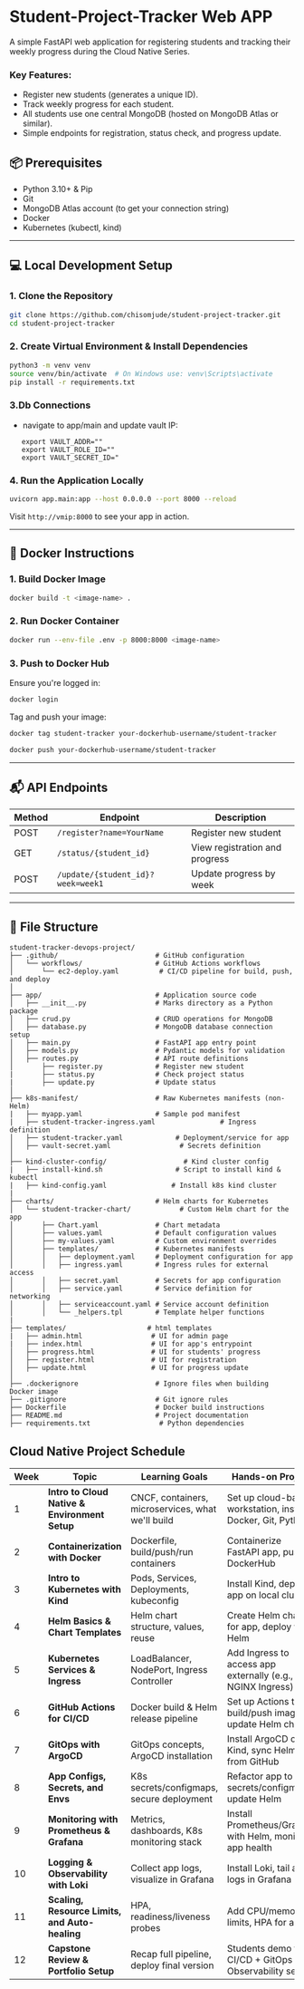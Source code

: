 # Student-Project-Tracker Web APP
A simple FastAPI web application for registering students and tracking their weekly progress during the Cloud Native Series.

### Key Features:
- Register new students (generates a unique ID).
- Track weekly progress for each student.
- All students use one central MongoDB (hosted on MongoDB Atlas or similar).
- Simple endpoints for registration, status check, and progress update.

## 📦 Prerequisites
- Python 3.10+ & Pip  
- Git
- MongoDB Atlas account (to get your connection string)
- Docker 
- Kubernetes (kubectl, kind) 

---

## 💻 Local Development Setup

### 1. Clone the Repository
```bash
git clone https://github.com/chisomjude/student-project-tracker.git
cd student-project-tracker
```

### 2. Create Virtual Environment & Install Dependencies
```bash
python3 -m venv venv
source venv/bin/activate  # On Windows use: venv\Scripts\activate
pip install -r requirements.txt
```

### 3.Db Connections
- navigate to app/main and update vault IP:

```
   export VAULT_ADDR=""
   export VAULT_ROLE_ID=""
   export VAULT_SECRET_ID="
```

### 4. Run the Application Locally
```bash
uvicorn app.main:app --host 0.0.0.0 --port 8000 --reload
```
Visit `http://vmip:8000` to see your app in action.

---

## 🐳 Docker Instructions

### 1. Build Docker Image
```bash
docker build -t <image-name> .
```

### 2. Run Docker Container
```bash
docker run --env-file .env -p 8000:8000 <image-name>
```

### 3. Push to Docker Hub
Ensure you're logged in:
```bash
docker login
```
Tag and push your image:
```bash
docker tag student-tracker your-dockerhub-username/student-tracker

docker push your-dockerhub-username/student-tracker
```

---

## 📬 API Endpoints

| Method | Endpoint | Description |
|--------|----------|-------------|
| POST   | `/register?name=YourName` | Register new student |
| GET    | `/status/{student_id}`    | View registration and progress |
| POST   | `/update/{student_id}?week=week1` | Update progress by week |

---

<!--## 🌐 Deploying to Cloud (Optional)
You can deploy the app on platforms like:
- Render
- Railway
- Fly.io
- Azure App Service
- Elastic Beanstalk or more-->

## 📁 **File Structure**
```
student-tracker-devops-project/
├── .github/                        # GitHub configuration
│   └── workflows/                  # GitHub Actions workflows
│       └── ec2-deploy.yaml          # CI/CD pipeline for build, push, and deploy
│
├── app/                            # Application source code
│   ├── __init__.py                 # Marks directory as a Python package
│   ├── crud.py                     # CRUD operations for MongoDB
│   ├── database.py                 # MongoDB database connection setup
│   ├── main.py                     # FastAPI app entry point
│   ├── models.py                   # Pydantic models for validation
│   ├── routes.py                   # API route definitions
│       ├── register.py             # Register new student
|       ├── status.py               # Check project status
|       ├── update.py               # Update status
│
├── k8s-manifest/                   # Raw Kubernetes manifests (non-Helm)
|   ├── myapp.yaml                  # Sample pod manifest
|   ├── student-tracker-ingress.yaml                # Ingress definition
│   ├── student-tracker.yaml             # Deployment/service for app
│   ├── vault-secret.yaml                 # Secrets definition
│
├── kind-cluster-config/                   # Kind cluster config
|   ├── install-kind.sh                  # Script to install kind & kubectl
|   ├── kind-config.yaml                # Install k8s kind cluster
|
├── charts/                         # Helm charts for Kubernetes
│   └── student-tracker-chart/            # Custom Helm chart for the app
│       ├── Chart.yaml              # Chart metadata
│       ├── values.yaml             # Default configuration values
│       ├── my-values.yaml          # Custom environment overrides
│       ├── templates/              # Kubernetes manifests
│       │   ├── deployment.yaml     # Deployment configuration for app
│       │   ├── ingress.yaml        # Ingress rules for external access
│       │   ├── secret.yaml         # Secrets for app configuration
│       │   ├── service.yaml        # Service definition for networking
│       │   ├── serviceaccount.yaml # Service account definition
│       │   └── _helpers.tpl        # Template helper functions
|
├── templates/                    # html templates
|   ├── admin.html                 # UI for admin page
|   ├── index.html                 # UI for app's entrypoint
│   ├── progress.html              # UI for students' progress
│   ├── register.html              # UI for registration
│   ├── update.html                # UI for progress update 
│
├── .dockerignore                   # Ignore files when building Docker image
├── .gitignore                      # Git ignore rules
├── Dockerfile                      # Docker build instructions
├── README.md                       # Project documentation
├── requirements.txt                 # Python dependencies
```


## Cloud Native Project Schedule

| Week | Topic                                          | Learning Goals                                    | Hands-on Project                                            |
| ---- | ---------------------------------------------- | ------------------------------------------------- | ----------------------------------------------------------- |
| 1    | **Intro to Cloud Native & Environment Setup**  | CNCF, containers, microservices, what we'll build | Set up cloud-based workstation, install Docker, Git, Python |
| 2    | **Containerization with Docker**               | Dockerfile, build/push/run containers             | Containerize FastAPI app, push to DockerHub                 |
| 3    | **Intro to Kubernetes with Kind**              | Pods, Services, Deployments, kubeconfig           | Install Kind, deploy app on local cluster                   |
| 4    | **Helm Basics & Chart Templates**              | Helm chart structure, values, reuse               | Create Helm chart for app, deploy with Helm                 |
| 5    | **Kubernetes Services & Ingress**              | LoadBalancer, NodePort, Ingress Controller        | Add Ingress to access app externally (e.g., NGINX Ingress)  |
| 6    | **GitHub Actions for CI/CD**                   | Docker build & Helm release pipeline              | Set up Actions to build/push image & update Helm chart      |
| 7    | **GitOps with ArgoCD**                         | GitOps concepts, ArgoCD installation              | Install ArgoCD on Kind, sync Helm app from GitHub           |
| 8    | **App Configs, Secrets, and Envs**             | K8s secrets/configmaps, secure deployment         | Refactor app to use secrets/configmaps, update Helm         |
| 9    | **Monitoring with Prometheus & Grafana**       | Metrics, dashboards, K8s monitoring stack         | Install Prometheus/Grafana with Helm, monitor app health    |
| 10   | **Logging & Observability with Loki**          | Collect app logs, visualize in Grafana            | Install Loki, tail app logs in Grafana                      |
| 11   | **Scaling, Resource Limits, and Auto-healing** | HPA, readiness/liveness probes                    | Add CPU/memory limits, HPA for app                          |
| 12   | **Capstone Review & Portfolio Setup**          | Recap full pipeline, deploy final version         | Students demo full CI/CD + GitOps + Observability setup     |


<!--## 👩🏽‍💻 Built for the Cloud Native Series by Chisom
This project is used for learning cloud-native tools and Hands-on Project.

Feel free to fork and extend it! ->
